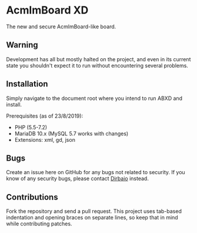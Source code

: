 # AcmlmBoard XD

The new and secure AcmlmBoard-like board.

## Warning

Development has all but mostly halted on the project, and even in
its current state you shouldn't expect it to
run without encountering several problems.

## Installation

Simply navigate to the document root where
you intend to run ABXD and install.

Prerequisites (as of 23/8/2019):
* PHP (5.5-7.2)
* MariaDB 10.x (MySQL 5.7 works with changes)
* Extensions: xml, gd, json

## Bugs

Create an issue here on GitHub for any bugs not related to security. If you
know of any security bugs, please contact [Dirbaio](https://github.com/Dirbaio) instead.

## Contributions

Fork the repository and send a pull request. This project uses tab-based
indentation and opening braces on separate lines, so keep that in mind while
contributing patches.
